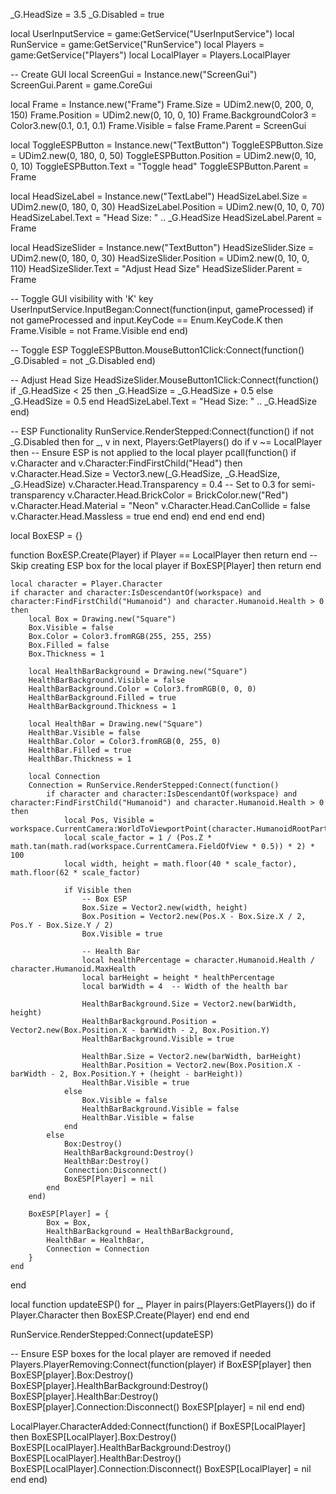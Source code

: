 _G.HeadSize = 3.5
_G.Disabled = true

local UserInputService = game:GetService("UserInputService")
local RunService = game:GetService("RunService")
local Players = game:GetService("Players")
local LocalPlayer = Players.LocalPlayer

-- Create GUI
local ScreenGui = Instance.new("ScreenGui")
ScreenGui.Parent = game.CoreGui

local Frame = Instance.new("Frame")
Frame.Size = UDim2.new(0, 200, 0, 150)
Frame.Position = UDim2.new(0, 10, 0, 10)
Frame.BackgroundColor3 = Color3.new(0.1, 0.1, 0.1)
Frame.Visible = false
Frame.Parent = ScreenGui

local ToggleESPButton = Instance.new("TextButton")
ToggleESPButton.Size = UDim2.new(0, 180, 0, 50)
ToggleESPButton.Position = UDim2.new(0, 10, 0, 10)
ToggleESPButton.Text = "Toggle head"
ToggleESPButton.Parent = Frame

local HeadSizeLabel = Instance.new("TextLabel")
HeadSizeLabel.Size = UDim2.new(0, 180, 0, 30)
HeadSizeLabel.Position = UDim2.new(0, 10, 0, 70)
HeadSizeLabel.Text = "Head Size: " .. _G.HeadSize
HeadSizeLabel.Parent = Frame

local HeadSizeSlider = Instance.new("TextButton")
HeadSizeSlider.Size = UDim2.new(0, 180, 0, 30)
HeadSizeSlider.Position = UDim2.new(0, 10, 0, 110)
HeadSizeSlider.Text = "Adjust Head Size"
HeadSizeSlider.Parent = Frame

-- Toggle GUI visibility with 'K' key
UserInputService.InputBegan:Connect(function(input, gameProcessed)
    if not gameProcessed and input.KeyCode == Enum.KeyCode.K then
        Frame.Visible = not Frame.Visible
    end
end)

-- Toggle ESP
ToggleESPButton.MouseButton1Click:Connect(function()
    _G.Disabled = not _G.Disabled
end)

-- Adjust Head Size
HeadSizeSlider.MouseButton1Click:Connect(function()
    if _G.HeadSize < 25 then
        _G.HeadSize = _G.HeadSize + 0.5
    else
        _G.HeadSize = 0.5
    end
    HeadSizeLabel.Text = "Head Size: " .. _G.HeadSize
end)

-- ESP Functionality
RunService.RenderStepped:Connect(function()
    if not _G.Disabled then
        for _, v in next, Players:GetPlayers() do
            if v ~= LocalPlayer then  -- Ensure ESP is not applied to the local player
                pcall(function()
                    if v.Character and v.Character:FindFirstChild("Head") then
                        v.Character.Head.Size = Vector3.new(_G.HeadSize, _G.HeadSize, _G.HeadSize)
                        v.Character.Head.Transparency = 0.4  -- Set to 0.3 for semi-transparency
                        v.Character.Head.BrickColor = BrickColor.new("Red")
                        v.Character.Head.Material = "Neon"
                        v.Character.Head.CanCollide = false
                        v.Character.Head.Massless = true
                    end
                end)
            end
        end
    end
end)

local BoxESP = {}

function BoxESP.Create(Player)
    if Player == LocalPlayer then return end  -- Skip creating ESP box for the local player
    if BoxESP[Player] then return end

    local character = Player.Character
    if character and character:IsDescendantOf(workspace) and character:FindFirstChild("Humanoid") and character.Humanoid.Health > 0 then
        local Box = Drawing.new("Square")
        Box.Visible = false
        Box.Color = Color3.fromRGB(255, 255, 255)
        Box.Filled = false
        Box.Thickness = 1

        local HealthBarBackground = Drawing.new("Square")
        HealthBarBackground.Visible = false
        HealthBarBackground.Color = Color3.fromRGB(0, 0, 0)
        HealthBarBackground.Filled = true
        HealthBarBackground.Thickness = 1

        local HealthBar = Drawing.new("Square")
        HealthBar.Visible = false
        HealthBar.Color = Color3.fromRGB(0, 255, 0)
        HealthBar.Filled = true
        HealthBar.Thickness = 1

        local Connection
        Connection = RunService.RenderStepped:Connect(function()
            if character and character:IsDescendantOf(workspace) and character:FindFirstChild("Humanoid") and character.Humanoid.Health > 0 then
                local Pos, Visible = workspace.CurrentCamera:WorldToViewportPoint(character.HumanoidRootPart.Position)
                local scale_factor = 1 / (Pos.Z * math.tan(math.rad(workspace.CurrentCamera.FieldOfView * 0.5)) * 2) * 100
                local width, height = math.floor(40 * scale_factor), math.floor(62 * scale_factor)

                if Visible then
                    -- Box ESP
                    Box.Size = Vector2.new(width, height)
                    Box.Position = Vector2.new(Pos.X - Box.Size.X / 2, Pos.Y - Box.Size.Y / 2)
                    Box.Visible = true

                    -- Health Bar
                    local healthPercentage = character.Humanoid.Health / character.Humanoid.MaxHealth
                    local barHeight = height * healthPercentage
                    local barWidth = 4  -- Width of the health bar

                    HealthBarBackground.Size = Vector2.new(barWidth, height)
                    HealthBarBackground.Position = Vector2.new(Box.Position.X - barWidth - 2, Box.Position.Y)
                    HealthBarBackground.Visible = true

                    HealthBar.Size = Vector2.new(barWidth, barHeight)
                    HealthBar.Position = Vector2.new(Box.Position.X - barWidth - 2, Box.Position.Y + (height - barHeight))
                    HealthBar.Visible = true
                else
                    Box.Visible = false
                    HealthBarBackground.Visible = false
                    HealthBar.Visible = false
                end
            else
                Box:Destroy()
                HealthBarBackground:Destroy()
                HealthBar:Destroy()
                Connection:Disconnect()
                BoxESP[Player] = nil
            end
        end)

        BoxESP[Player] = {
            Box = Box,
            HealthBarBackground = HealthBarBackground,
            HealthBar = HealthBar,
            Connection = Connection
        }
    end
end

local function updateESP()
    for _, Player in pairs(Players:GetPlayers()) do
        if Player.Character then
            BoxESP.Create(Player)
        end
    end
end

RunService.RenderStepped:Connect(updateESP)

-- Ensure ESP boxes for the local player are removed if needed
Players.PlayerRemoving:Connect(function(player)
    if BoxESP[player] then
        BoxESP[player].Box:Destroy()
        BoxESP[player].HealthBarBackground:Destroy()
        BoxESP[player].HealthBar:Destroy()
        BoxESP[player].Connection:Disconnect()
        BoxESP[player] = nil
    end
end)

LocalPlayer.CharacterAdded:Connect(function()
    if BoxESP[LocalPlayer] then
        BoxESP[LocalPlayer].Box:Destroy()
        BoxESP[LocalPlayer].HealthBarBackground:Destroy()
        BoxESP[LocalPlayer].HealthBar:Destroy()
        BoxESP[LocalPlayer].Connection:Disconnect()
        BoxESP[LocalPlayer] = nil
    end
end)
